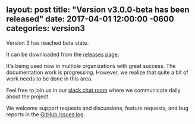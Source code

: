 layout: post
title:  "Version v3.0.0-beta has been released"
date:   2017-04-01 12:00:00 -0600
categories: version3
---


Version 3 has reached beta state.

It can be downloaded from the [releases page.](https://github.com/utPLSQL/utPLSQL/releases)

It's being used now in multiple organizations with great success.   The documentation work is progressing.  However, we realize that quite a bit of work needs to be done in this area. 

Feel free to join us in our [slack chat room](http://utplsql-slack-invite.herokuapp.com/) where we communicate daily about the project.

We welcome support requests and discussions, feature requests, and bug reports in the [GitHub issues log](https://github.com/utPLSQL/utPLSQL/issues).
 
